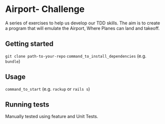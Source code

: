 # Airport- Challenge
A series of exercises to help us develop our TDD skills. The aim is to create a program that will emulate the Airport, Where Planes can land and takeoff. 

## Getting started

`git clone path-to-your-repo`
`command_to_install_dependencies` (e.g. `bundle`)

## Usage

`command_to_start` (e.g. `rackup` or `rails s`)



## Running tests

Manually tested using feature and Unit Tests.
